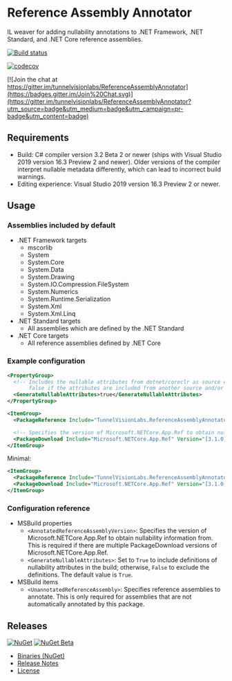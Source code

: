 ﻿# Reference Assembly Annotator

IL weaver for adding nullability annotations to .NET Framework, .NET Standard, and .NET Core reference assemblies.

[![Build status](https://ci.appveyor.com/api/projects/status/pikrerggo7mi7dy5/branch/master?svg=true)](https://ci.appveyor.com/project/sharwell/referenceassemblyannotator/branch/master)

[![codecov](https://codecov.io/gh/tunnelvisionlabs/ReferenceAssemblyAnnotator/branch/master/graph/badge.svg)](https://codecov.io/gh/tunnelvisionlabs/ReferenceAssemblyAnnotator)

[![Join the chat at https://gitter.im/tunnelvisionlabs/ReferenceAssemblyAnnotator](https://badges.gitter.im/Join%20Chat.svg)](https://gitter.im/tunnelvisionlabs/ReferenceAssemblyAnnotator?utm_source=badge&utm_medium=badge&utm_campaign=pr-badge&utm_content=badge)

## Requirements

* Build: C# compiler version 3.2 Beta 2 or newer (ships with Visual Studio 2019 version 16.3 Preview 2 and newer). Older
  versions of the compiler interpret nullable metadata differently, which can lead to incorrect build warnings.
* Editing experience: Visual Studio 2019 version 16.3 Preview 2 or newer.

## Usage

### Assemblies included by default

* .NET Framework targets
    * mscorlib
    * System
    * System.Core
    * System.Data
    * System.Drawing
    * System.IO.Compression.FileSystem
    * System.Numerics
    * System.Runtime.Serialization
    * System.Xml
    * System.Xml.Linq
* .NET Standard targets
    * All assemblies which are defined by the .NET Standard
* .NET Core targets
    * All reference assemblies defined by .NET Core

### Example configuration

```xml
<PropertyGroup>
  <!-- Includes the nullable attributes from dotnet/coreclr as source code with 'internal' accessibility. Set this to
       false if the attributes are included from another source and/or are not needed. -->
  <GenerateNullableAttributes>true</GenerateNullableAttributes>
</PropertyGroup>

<ItemGroup>
  <PackageReference Include="TunnelVisionLabs.ReferenceAssemblyAnnotator" Version="1.0.0-alpha.154" PrivateAssets="all" />

  <!-- Specifies the version of Microsoft.NETCore.App.Ref to obtain nullability information from. -->
  <PackageDownload Include="Microsoft.NETCore.App.Ref" Version="[3.1.0]" />
</ItemGroup>
```

Minimal:

```xml
<ItemGroup>
  <PackageReference Include="TunnelVisionLabs.ReferenceAssemblyAnnotator" Version="1.0.0-alpha.154" PrivateAssets="all" />
  <PackageDownload Include="Microsoft.NETCore.App.Ref" Version="[3.1.0]" />
</ItemGroup>
```

### Configuration reference

* MSBuild properties
    * `<AnnotatedReferenceAssemblyVersion>`: Specifies the version of Microsoft.NETCore.App.Ref to obtain nullability information from. This is required if there are multiple PackageDownload versions of Microsoft.NETCore.App.Ref.
    * `<GenerateNullableAttributes>`: Set to `True` to include definitions of nullability attributes in the build; otherwise, `False` to exclude the definitions. The default value is `True`.
* MSBuild items
    * `<UnannotatedReferenceAssembly>`: Specifies reference assemblies to annotate. This is only required for assemblies that are not automatically annotated by this package.

## Releases

[![NuGet](https://img.shields.io/nuget/v/TunnelVisionLabs.ReferenceAssemblyAnnotator.svg)](https://www.nuget.org/packages/TunnelVisionLabs.ReferenceAssemblyAnnotator) [![NuGet Beta](https://img.shields.io/nuget/vpre/TunnelVisionLabs.ReferenceAssemblyAnnotator.svg)](https://www.nuget.org/packages/TunnelVisionLabs.ReferenceAssemblyAnnotator/absoluteLatest)

* [Binaries (NuGet)](https://www.nuget.org/packages/TunnelVisionLabs.ReferenceAssemblyAnnotator)
* [Release Notes](https://github.com/tunnelvisionlabs/ReferenceAssemblyAnnotator/releases)
* [License](https://github.com/tunnelvisionlabs/ReferenceAssemblyAnnotator/blob/master/LICENSE)
